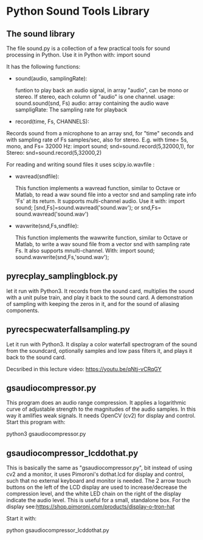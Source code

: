 
# Python Sound Tools Library
## The sound library

The file sound.py is a collection of a few practical tools for sound processing in Python.
Use it in Python with: import sound

It has the following functions:

* sound(audio, samplingRate):

    funtion to play back an audio signal, in array "audio", can be mono or stereo. 
    If stereo, each column of "audio" is one channel.
    usage: sound.sound(snd,  Fs)
    audio: array containing the audio wave
    sampligRate: The sampling rate for playback
    
* record(time, Fs, CHANNELS):

Records sound from a microphone to an array snd, for "time" seconds and with sampling rate of Fs samples/sec, also for stereo. E.g. with time= 5s, mono, and Fs= 32000 Hz: import sound; snd=sound.record(5,32000,1),
   for Stereo: snd=sound.record(5,32000,2)
    
For reading and writing sound files it uses scipy.io.wavfile :

* wavread(sndfile):

   This function implements a wavread function, similar to Octave or Matlab, to read a wav sound file into a vector snd and sampling rate info 'Fs' at its return. It supports multi-channel audio. Use it with: import sound; [snd,Fs]=sound.wavread('sound.wav'); or snd,Fs= sound.wavread('sound.wav')
   
* wavwrite(snd,Fs,sndfile):

   This function implements the wawwrite function, similar to Octave or Matlab, to write a wav sound file from a vector snd with sampling rate Fs. It also supports mnulti-channel. With: 
   import sound; 
   sound.wavwrite(snd,Fs,'sound.wav');

## pyrecplay_samplingblock.py
let it run with Python3. It records from the sound card, multiplies the sound with a unit pulse train, and play it back to the sound card. A demonstration of sampling with keeping the zeros in it, and for the sound of aliasing components. 

## pyrecspecwaterfallsampling.py
Let it run with Python3. It display a color waterfall spectrogram of the sound from the soundcard, optionally samples and low pass filters it, and plays it back to the sound card.

Decsribed in this lecture video:
https://youtu.be/qNtj-vCRqGY

## gsaudiocompressor.py
This program does an audio range compression. It applies a logarithmic curve of adjustable strength to the magnitudes of the audio samples. In this way it amlifies weak signals. It needs OpenCV (cv2) for display and control. Start this program with:

python3 gsaudiocompressor.py

## gsaudiocompressor_lcddothat.py
This is basically the same as "gsaudiocompressor.py", bit instead of using cv2 and a monitor, it uses Pimoroni's dothat.lcd for display and control, such that no external keyboard and monitor is needed. The 2 arrow touch buttons on the left of the LCD display are used to increase/decrease the compression level, and the white LED chain on the right of the display indicate the audio level. This is useful for a small, standalone box.
For the display see:https://shop.pimoroni.com/products/display-o-tron-hat

Start it with:

python gsaudiocompressor_lcddothat.py 


